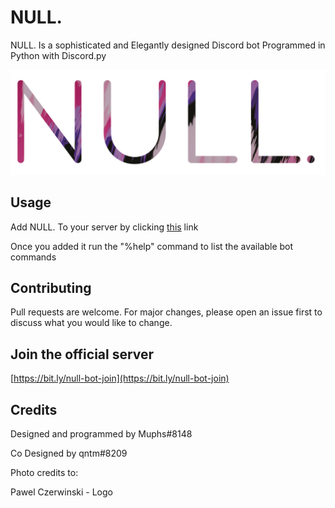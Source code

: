 # NULL.

NULL. Is a sophisticated and Elegantly designed Discord bot Programmed in Python with Discord.py

<p align="center">
  <img src="NULL banner_rounded.png" width="1024" title="NULL.™ Banner">
</p>

## Usage

Add NULL. To your server by clicking [this](https://bit.ly/null-bot-add) link

Once you added it run the "%help" command to list the available bot commands

## Contributing
Pull requests are welcome. For major changes, please open an issue first to discuss what you would like to change.

## Join the official server
[https://bit.ly/null-bot-join](https://bit.ly/null-bot-join)

## Credits
Designed and programmed by Muphs#8148

Co Designed by qntm#8209


Photo credits to:

Pawel Czerwinski - Logo
